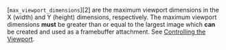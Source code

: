 [`max_viewport_dimensions`][2] are the
maximum viewport dimensions in the X (width) and Y (height) dimensions,
respectively.
The maximum viewport dimensions  **must**  be greater than or equal to the
largest image which  **can**  be created and used as a framebuffer
attachment.
See [Controlling the Viewport](https://www.khronos.org/registry/vulkan/specs/1.3-extensions/html/vkspec.html#vertexpostproc-viewport).